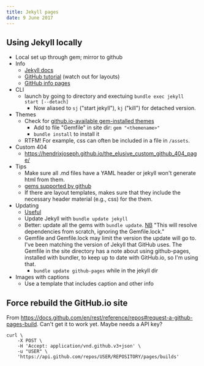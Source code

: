 ```yaml
---
title: Jekyll pages
date: 9 June 2017
---
```


## Using Jekyll locally

- Local set up through gem; mirror to github
- Info
	- [Jekyll docs](https://jekyllrb.com/docs)
	- [GitHub tutorial](http://jmcglone.com/guides/github-pages/) (watch out for layouts)
	- [GitHub info pages](https://help.github.com/categories/github-pages-basics/)
- CLI
	- launch by going to directory and exectuing `bundle exec jekyll start [--detach]`
    	- Now aliased to `sj` ("start jekyll"), `kj` ("kill") for detached version.
- Themes
	- Check for [github.io-available gem-installed themes](https://pages.github.com/themes/)
    	- Add to file "Gemfile" in site dir: `gem "<themename>"`
    	- `bundle install` to install it
	- RTFM! For example, css can often be included in a file in `/assets`.
- Custom 404
    - <https://hendrixjoseph.github.io/the_elusive_custom_github_404_page/>
- Tips
    - Make sure all .md files have a YAML header or jekyll won't generate html from them.
    - [gems supported by github](https://pages.github.com/versions/)
    - If there are layout templates, makes sure that they include the necessary header material (e.g., css) for the them.
- Updating
    - [Useful](https://jekyllrb.com/docs/upgrading/)
    - Update Jekyll with `bundle update jekyll`
    - Better: update all the gems with `bundle update`. [NB](https://bundler.io/v1.7/rationale.html#checking-your-code-into-version-control) "This will resolve dependencies from scratch, ignoring the Gemfile.lock."
    - Gemfile and Gemfile.lock may limit the version the update will go to. I've been matching the version of Jekyll that GitHub uses. The Gemfile in the site directory has a note about using github-pages, installed with bundler, to keep up to date with GitHub.io, so I'm using that.
        - `bundle update github-pages` while in the jekyll dir
- Images with captions
    - Use a template that includes caption and other info

## Force rebuild the GitHub.io site

From <https://docs.github.com/en/rest/reference/repos#request-a-github-pages-build>. Can't get it to work yet. Maybe needs a API key?

```
curl \
    -X POST \
    -H 'Accept: application/vnd.github.v3+json' \
    -u "USER" \
    'https://api.github.com/repos/USER/REPOSITORY/pages/builds'
```
